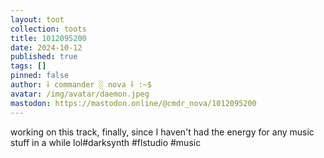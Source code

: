 ```yaml
---
layout: toot
collection: toots
title: 1012095200
date: 2024-10-12
published: true
tags: []
pinned: false
author: ⸸ commander ░ nova ⸸ :~$
avatar: /img/avatar/daemon.jpeg
mastodon: https://mastodon.online/@cmdr_nova/1012095200
---
```


working on this track, finally, since I haven't had the energy for any music stuff in a while lol#darksynth #flstudio #music

